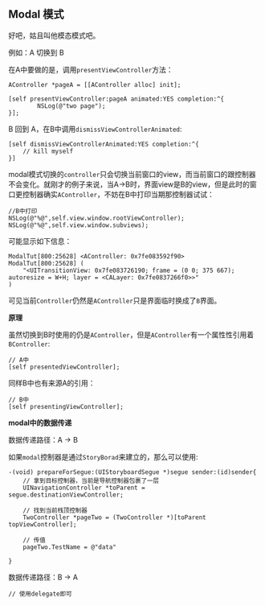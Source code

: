 ## Modal 模式

好吧，姑且叫他模态模式吧。

例如：A 切换到 B

在A中要做的是，调用`presentViewController`方法：

```objc
AController *pageA = [[AController alloc] init];

[self presentViewController:pageA animated:YES completion:^{
        NSLog(@"two page");
}];
```

B 回到 A，在B中调用`dismissViewControllerAnimated`:

```objc
[self dismissViewControllerAnimated:YES completion:^{
    // kill myself
}]
```

modal模式切换的`controller`只会切换当前窗口的view，而当前窗口的跟控制器不会变化。就刚才的例子来说，当A->B时，界面view是B的view，但是此时的窗口更控制器确实`AController`，不妨在B中打印当期那控制器试试：

```objc
//B中打印
NSLog(@"%@",self.view.window.rootViewController);
NSLog(@"%@",self.view.window.subviews);
```
可能显示如下信息：

```objc
ModalTut[800:25628] <AController: 0x7fe083592f90>
ModalTut[800:25628] (
    "<UITransitionView: 0x7fe083726190; frame = (0 0; 375 667); autoresize = W+H; layer = <CALayer: 0x7fe0837266f0>>"
)
```
可见当前`Controller`仍然是`AController`只是界面临时换成了`B`界面。

**原理**

虽然切换到B时使用的仍是`AController`，但是`AController`有一个属性性引用着`BController`:

```objc
// A中
[self presentedViewController];
```
同样B中也有来源A的引用：

```objc
// B中
[self presentingViewController];
```

**modal中的数据传递**

数据传递路径：A -> B

如果`modal`控制器是通过`StoryBorad`来建立的，那么可以使用:

```objc
-(void) prepareForSegue:(UIStoryboardSegue *)segue sender:(id)sender{
    // 拿到目标控制器，当前是导航控制器包裹了一层
    UINavigationController *toParent = segue.destinationViewController;

    // 找到当前栈顶控制器
    TwoController *pageTwo = (TwoController *)[toParent topViewController];

    // 传值
    pageTwo.TestName = @"data"

}
```

数据传递路径：B -> A

```objc
// 使用delegate即可
```


